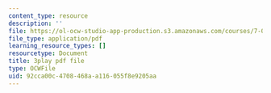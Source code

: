 ```yaml
---
content_type: resource
description: ''
file: https://ol-ocw-studio-app-production.s3.amazonaws.com/courses/7-016-introductory-biology-fall-2018/92cca00c4708468aa116055f8e9205aa_6rOvXGoXoJc.pdf
file_type: application/pdf
learning_resource_types: []
resourcetype: Document
title: 3play pdf file
type: OCWFile
uid: 92cca00c-4708-468a-a116-055f8e9205aa
---
```

